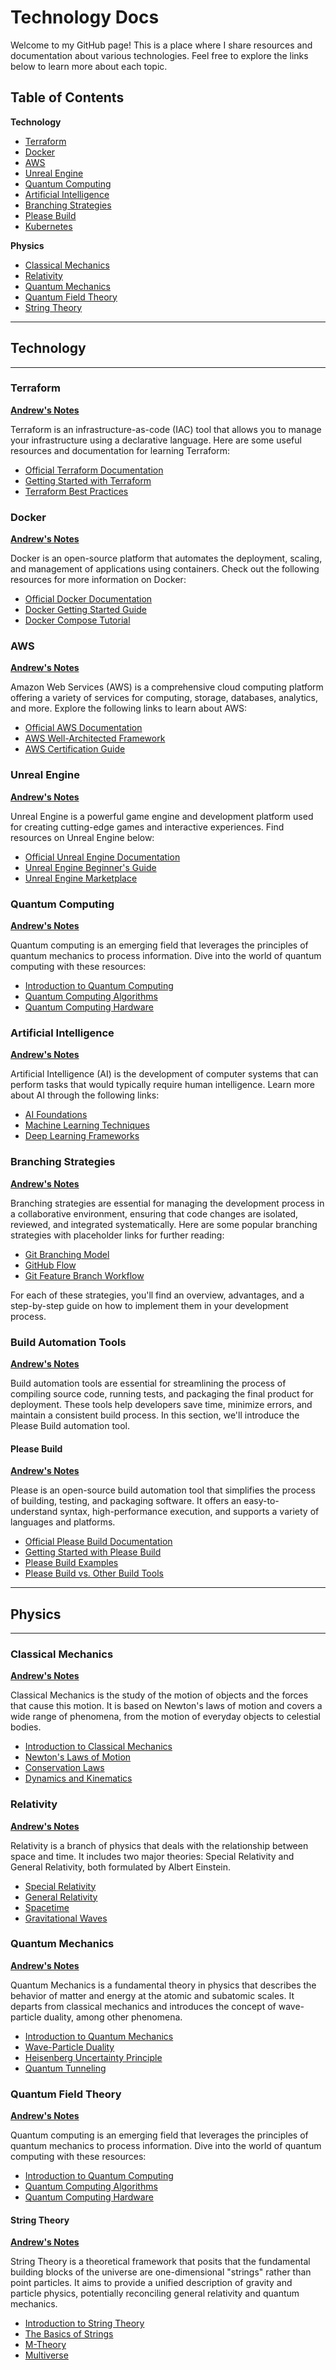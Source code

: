 # Technology Docs

Welcome to my GitHub page! This is a place where I share resources and documentation about various technologies. Feel free to explore the links below to learn more about each topic.

## Table of Contents

**Technology**
- [Terraform](#terraform)
- [Docker](#docker)
- [AWS](#aws)
- [Unreal Engine](#unreal-engine)
- [Quantum Computing](#quantum-computing)
- [Artificial Intelligence](#artificial-intelligence)
- [Branching Strategies](#branching-strategies)
- [Please Build](#please-build)
- [Kubernetes](#kubernetes)

**Physics**
- [Classical Mechanics](#classical-mechanics)
- [Relativity](#relativity)
- [Quantum Mechanics](#quantum-mechanics)
- [Quantum Field Theory](#quantum-field-theory)
- [String Theory](#string-theory)

---
## Technology
---

### Terraform
**[Andrew's Notes](docs/technology/terraform.html)**

Terraform is an infrastructure-as-code (IAC) tool that allows you to manage your infrastructure using a declarative language. Here are some useful resources and documentation for learning Terraform:

- [Official Terraform Documentation](https://www.terraform.io/docs/index.html)
- [Getting Started with Terraform](https://upcloud.com/resources/tutorials/get-started-terraform)
- [Terraform Best Practices](https://www.terraform-best-practices.com/)

### Docker
**[Andrew's Notes](docs/technology/docker.html)**

Docker is an open-source platform that automates the deployment, scaling, and management of applications using containers. Check out the following resources for more information on Docker:

- [Official Docker Documentation](#placeholder-link)
- [Docker Getting Started Guide](#placeholder-link)
- [Docker Compose Tutorial](#placeholder-link)

### AWS
**[Andrew's Notes](docs/technology/aws.html)**

Amazon Web Services (AWS) is a comprehensive cloud computing platform offering a variety of services for computing, storage, databases, analytics, and more. Explore the following links to learn about AWS:

- [Official AWS Documentation](#placeholder-link)
- [AWS Well-Architected Framework](#placeholder-link)
- [AWS Certification Guide](#placeholder-link)

### Unreal Engine
**[Andrew's Notes](docs/technology/unreal.html)**

Unreal Engine is a powerful game engine and development platform used for creating cutting-edge games and interactive experiences. Find resources on Unreal Engine below:

- [Official Unreal Engine Documentation](#placeholder-link)
- [Unreal Engine Beginner's Guide](#placeholder-link)
- [Unreal Engine Marketplace](#placeholder-link)

### Quantum Computing
**[Andrew's Notes](docs/technology/quantumcomputing.html)**

Quantum computing is an emerging field that leverages the principles of quantum mechanics to process information. Dive into the world of quantum computing with these resources:

- [Introduction to Quantum Computing](#placeholder-link)
- [Quantum Computing Algorithms](#placeholder-link)
- [Quantum Computing Hardware](#placeholder-link)

### Artificial Intelligence
**[Andrew's Notes](docs/ai.html)**

Artificial Intelligence (AI) is the development of computer systems that can perform tasks that would typically require human intelligence. Learn more about AI through the following links:

- [AI Foundations](#placeholder-link)
- [Machine Learning Techniques](#placeholder-link)
- [Deep Learning Frameworks](#placeholder-link)

### Branching Strategies
**[Andrew's Notes](docs/branching.html)**

Branching strategies are essential for managing the development process in a collaborative environment, ensuring that code changes are isolated, reviewed, and integrated systematically. Here are some popular branching strategies with placeholder links for further reading:

- [Git Branching Model](https://docs.github.com/en/pull-requests/collaborating-with-pull-requests/proposing-changes-to-your-work-with-pull-requests/about-branches)
- [GitHub Flow](https://docs.github.com/en/get-started/quickstart/github-flow)
- [Git Feature Branch Workflow](https://www.atlassian.com/git/tutorials/comparing-workflows/feature-branch-workflow)

For each of these strategies, you'll find an overview, advantages, and a step-by-step guide on how to implement them in your development process.

### Build Automation Tools
**[Andrew's Notes](docs/branching.html)**

Build automation tools are essential for streamlining the process of compiling source code, running tests, and packaging the final product for deployment. These tools help developers save time, minimize errors, and maintain a consistent build process. In this section, we'll introduce the Please Build automation tool.

#### Please Build
**[Andrew's Notes](docs/please-build.html)**

Please is an open-source build automation tool that simplifies the process of building, testing, and packaging software. It offers an easy-to-understand syntax, high-performance execution, and supports a variety of languages and platforms.

- [Official Please Build Documentation](https://please.build/)
- [Getting Started with Please Build](https://please.build/quickstart.html)
- [Please Build Examples](https://github.com/thought-machine/please-examples)
- [Please Build vs. Other Build Tools](https://please.build/faq.html)

---
## Physics
---

### Classical Mechanics
**[Andrew's Notes](docs/physics/classical.html)**

Classical Mechanics is the study of the motion of objects and the forces that cause this motion. It is based on Newton's laws of motion and covers a wide range of phenomena, from the motion of everyday objects to celestial bodies.

- [Introduction to Classical Mechanics](#placeholder-link)
- [Newton's Laws of Motion](#placeholder-link)
- [Conservation Laws](#placeholder-link)
- [Dynamics and Kinematics](#placeholder-link)

### Relativity
**[Andrew's Notes](docs/physics/relativity.html)**

Relativity is a branch of physics that deals with the relationship between space and time. It includes two major theories: Special Relativity and General Relativity, both formulated by Albert Einstein.

- [Special Relativity](#placeholder-link)
- [General Relativity](#placeholder-link)
- [Spacetime](#placeholder-link)
- [Gravitational Waves](#placeholder-link)

### Quantum Mechanics
**[Andrew's Notes](docs/physics/quantum.html)**

Quantum Mechanics is a fundamental theory in physics that describes the behavior of matter and energy at the atomic and subatomic scales. It departs from classical mechanics and introduces the concept of wave-particle duality, among other phenomena.

- [Introduction to Quantum Mechanics](#placeholder-link)
- [Wave-Particle Duality](#placeholder-link)
- [Heisenberg Uncertainty Principle](#placeholder-link)
- [Quantum Tunneling](#placeholder-link)

### Quantum Field Theory
**[Andrew's Notes](docs/physics/quantum-field-theory.html)**

Quantum computing is an emerging field that leverages the principles of quantum mechanics to process information. Dive into the world of quantum computing with these resources:

- [Introduction to Quantum Computing](#placeholder-link)
- [Quantum Computing Algorithms](#placeholder-link)
- [Quantum Computing Hardware](#placeholder-link)

#### String Theory
**[Andrew's Notes](docs/physics/string-theory.html)**

String Theory is a theoretical framework that posits that the fundamental building blocks of the universe are one-dimensional "strings" rather than point particles. It aims to provide a unified description of gravity and particle physics, potentially reconciling general relativity and quantum mechanics.

- [Introduction to String Theory](#placeholder-link)
- [The Basics of Strings](#placeholder-link)
- [M-Theory](#placeholder-link)
- [Multiverse](#placeholder-link)

